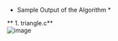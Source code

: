 * Sample Output of the Algorithm *

** 1. triangle.c** <br>
![image](https://github.com/user-attachments/assets/085e9da2-b74e-4afa-92b5-df34551986d8)
